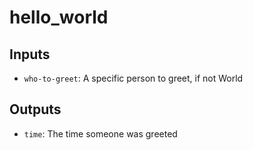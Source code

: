 # hello_world



## Inputs



- `who-to-greet`: A specific person to greet, if not World 



## Outputs



- `time`: The time someone was greeted 


